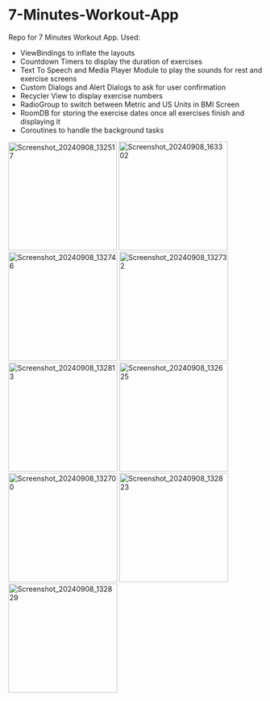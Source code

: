 # 7-Minutes-Workout-App

Repo for 7 Minutes Workout App. Used:
- ViewBindings to inflate the layouts
- Countdown Timers to display the duration of exercises
- Text To Speech and Media Player Module to play the sounds for rest and exercise screens
- Custom Dialogs and Alert Dialogs to ask for user confirmation
- Recycler View to display exercise numbers
- RadioGroup to switch between Metric and US Units in BMI Screen
- RoomDB for storing the exercise dates once all exercises finish and displaying it
- Coroutines to handle the background tasks

<img width="215" alt="Screenshot_20240908_132517" src="https://github.com/user-attachments/assets/15a937d3-a11b-4b68-aad7-07bb31e3c437">

<img width="216" alt="Screenshot_20240908_163302" src="https://github.com/user-attachments/assets/c33b71d3-0922-4d83-aaa0-a801aba8989d">

<img width="216" alt="Screenshot_20240908_132746" src="https://github.com/user-attachments/assets/b3b51b82-8863-4581-8a16-c14acbf28a34">

<img width="216" alt="Screenshot_20240908_132732" src="https://github.com/user-attachments/assets/a24da1cd-6285-45e5-bc68-869ec40cafc2">

<img width="216" alt="Screenshot_20240908_132813" src="https://github.com/user-attachments/assets/513f8a44-e0d7-4a3f-8f45-3d7f4a1b7b37">

<img width="216" alt="Screenshot_20240908_132625" src="https://github.com/user-attachments/assets/76de9b53-fa4a-483f-9cf7-0d0508c54a81">

<img width="216" alt="Screenshot_20240908_132700" src="https://github.com/user-attachments/assets/0e87ef54-5d0d-4434-8965-6b07be729f16">

<img width="216" alt="Screenshot_20240908_132823" src="https://github.com/user-attachments/assets/ef47cc27-5a35-4a10-b95d-d18e24b4429e">

<img width="216" alt="Screenshot_20240908_132829" src="https://github.com/user-attachments/assets/db167b36-3f20-4fff-9a94-67d12626bb54">


